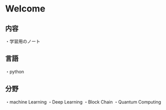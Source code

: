# Welcome

## 内容
・学習用のノート

## 言語
・python  

## 分野
・machine Learning
・Deep Learning
・Block Chain
・Quantum Computing  